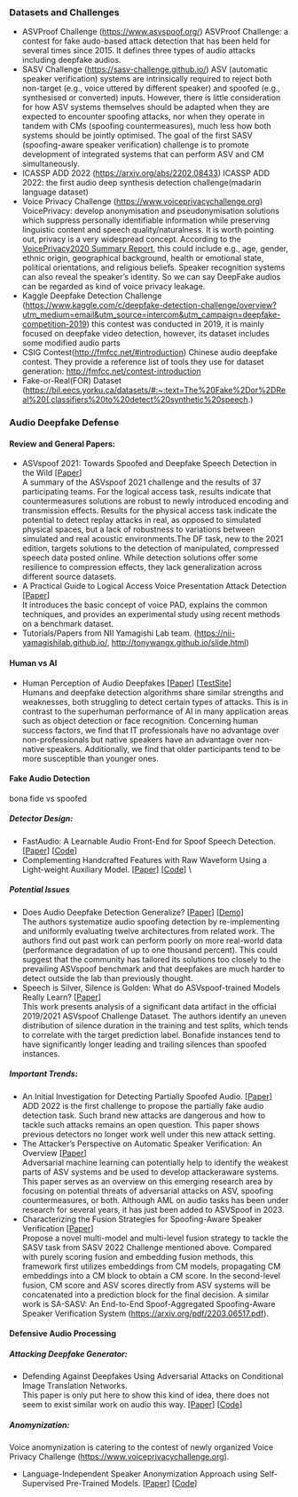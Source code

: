 ### Datasets and Challenges

* ASVProof Challenge (https://www.asvspoof.org/)  ASVProof Challenge: a contest for fake audo-based attack detection that has been held for several times since 2015. It defines three types of audio attacks including deepfake audios. 
* SASV Challenge (https://sasv-challenge.github.io/) ASV (automatic speaker verification) systems are intrinsically required to reject both non-target (e.g., voice uttered by different speaker) and spoofed (e.g., synthesised or converted) inputs. However, there is little consideration for how ASV systems themselves should be adapted when they are expected to encounter spoofing attacks, nor when they operate in tandem with CMs (spoofing countermeasures), much less how both systems should be jointly optimised. The goal of the first SASV (spoofing-aware speaker verification) challenge is to promote development of integrated systems that can perform ASV and CM simultaneously.
* ICASSP ADD 2022 (https://arxiv.org/abs/2202.08433) ICASSP ADD 2022: the first audio deep synthesis detection challenge(madarin language dataset)
* Voice Privacy Challenge (https://www.voiceprivacychallenge.org) \
VoicePrivacy: develop anonymisation and pseudonymisation solutions which suppress personally identifiable information while preserving linguistic content and speech quality/naturalness. It is worth pointing out, privacy is a very widespread concept. According to the [VoicePrivacy2020 Summary Report](https://arxiv.org/abs/2109.00648), this could include e.g., age, gender, ethnic origin, geographical background, health or emotional state, political orientations, and religious beliefs. Speaker recognition systems can also reveal the speaker’s identity. So we can say DeepFake audios can be regarded as kind of voice privacy leakage. 
* Kaggle Deepfake Detection Challenge (https://www.kaggle.com/c/deepfake-detection-challenge/overview?utm_medium=email&utm_source=intercom&utm_campaign=deepfake-competition-2019)  this contest was conducted in 2019, it is mainly focused on deepfake video detection, however, its dataset includes some modified audio parts
* CSIG Contest(http://fmfcc.net/#introduction)  Chinese audio deepfake contest. They provide a reference list of tools they use for dataset generation: http://fmfcc.net/contest-introduction
* Fake-or-Real(FOR) Dataset (https://bil.eecs.yorku.ca/datasets/#:~:text=The%20Fake%2Dor%2DReal%20(,classifiers%20to%20detect%20synthetic%20speech.)



### Audio Deepfake Defense 
#### Review and General Papers:  
* ASVspoof 2021: Towards Spoofed and Deepfake Speech Detection in the Wild 
\[[Paper](https://arxiv.org/pdf/2210.02437.pdf)\] \
A summary of the ASVspoof 2021 challenge and the results of 37 participating teams. For the logical access task, results indicate that countermeasures solutions are robust to newly introduced encoding and transmission effects. Results for the physical access task indicate the potential to detect replay attacks in real, as opposed to simulated physical spaces, but a lack of robustness to variations between simulated and real acoustic environments.The
DF task, new to the 2021 edition, targets solutions to the detection of manipulated, compressed speech data posted online. While detection solutions offer some resilience to compression effects, they lack generalization across different source datasets.
* A Practical Guide to Logical Access Voice Presentation Attack Detection
\[[Paper](https://arxiv.org/pdf/2201.03321.pdf)\] \
It introduces the basic concept of voice PAD, explains the common techniques, and provides an experimental study using recent methods on a benchmark dataset. 
* Tutorials/Papers from  NII Yamagishi Lab team. (https://nii-yamagishilab.github.io/, http://tonywangx.github.io/slide.html)

#### Human vs AI
* Human Perception of Audio Deepfakes
\[[Paper](https://arxiv.org/abs/2107.09667)\]
\[[TestSite](https://deepfake-demo.aisec.fraunhofer.de/)\] \
Humans and deepfake detection algorithms share similar strengths and weaknesses, both struggling to detect certain types of attacks. This is in contrast to the superhuman performance of AI in many application areas such as object detection or face recognition. Concerning human success factors, we find that IT professionals have no advantage over non-professionals but native speakers have an advantage over non-native speakers. Additionally, we find that older participants tend to be more susceptible than younger ones. 

#### Fake Audio Detection
bona fide vs spoofed
##### Detector Design:   

* FastAudio: A Learnable Audio Front-End for Spoof Speech Detection. 
\[[Paper](https://arxiv.org/pdf/2109.02774v1.pdf)\]
\[[Code](https://github.com/magnumresearchgroup/Fastaudio)\]
* Complementing Handcrafted Features with Raw Waveform Using a Light-weight Auxiliary Model. 
\[[Paper](https://arxiv.org/abs/2109.02773)\]
\[[Code](https://github.com/magnumresearchgroup/AuxiliaryRawNet)\]
\
##### Potential Issues
* Does Audio Deepfake Detection Generalize?
\[[Paper](https://arxiv.org/pdf/2203.16263.pdf)\]
\[[Demo](https://deepfake-demo.aisec.fraunhofer.de/in_the_wild)\]\
The authors systematize audio spoofing detection by re-implementing and uniformly evaluating twelve architectures from related work. The authors find out past work can perform poorly on more real-world data (performance degradation of up to one thousand percent). This could suggest that the community has tailored its solutions too closely to the prevailing ASVspoof benchmark and that deepfakes are much harder to detect outside the lab than previously thought.
* Speech is Silver, Silence is Golden: What do ASVspoof-trained Models Really Learn? 
\[[Paper](https://arxiv.org/pdf/2106.12914.pdf)\] \
This work presents analysis of a significant data artifact in the official 2019/2021 ASVspoof Challenge Dataset. The authors identify an uneven distribution of silence duration in the training and test splits, which tends to correlate with the target prediction label. Bonafide instances tend to have significantly longer leading and trailing silences than spoofed instances. 

##### Important Trends: 
* An Initial Investigation for Detecting Partially Spoofed Audio. 
\[[Paper](https://www.isca-speech.org/archive/interspeech_2021/zhang21ca_interspeech.html)\]\
ADD 2022 is the first challenge to propose the partially fake audio detection task. Such brand new attacks are dangerous and how to tackle such attacks remains an open question.  This paper shows previous detectors no longer work well under this new attack setting.
* The Attacker’s Perspective on Automatic Speaker Verification: An Overview
\[[Paper](https://arxiv.org/pdf/2004.08849.pdf)\] \
Adversarial machine learning can potentially help to identify the weakest parts of ASV systems and be used to develop attackeraware systems. This paper serves as an overview on this emerging research area by focusing on potential threats of adversarial attacks on ASV, spoofing countermeasures, or both.
Although AML on audio tasks has been under research for several years, it has just been added to ASVSpoof in 2023.
* Characterizing the Fusion Strategies for Spoofing-Aware Speaker Verification
\[[Paper](https://sasv-challenge.github.io/pdfs/2022_descriptions/CUHK-NTU.pdf)\] \
Propose a novel multi-model and multi-level fusion strategy to tackle the SASV task from SASV 2022 Challenge mentioned above. Compared with purely scoring fusion and embedding fusion methods, this framework first utilizes embeddings from CM models, propagating CM embeddings into a CM block to obtain a CM score. In the second-level fusion, CM score and ASV scores directly from ASV systems will be concatenated into a prediction block for the final decision. A similar work is SA-SASV: An End-to-End Spoof-Aggregated Spoofing-Aware Speaker Verification System (https://arxiv.org/pdf/2203.06517.pdf).

#### Defensive Audio Processing
##### Attacking Deepfake Generator:  
* Defending Against Deepfakes Using Adversarial Attacks on Conditional Image Translation Networks.   \
This paper is only put here to show this kind of idea, there does not seem to exist similar work on audio this way. 
\[[Paper](https://arxiv.org/abs/2003.01279)\]
\[[Code](https://github.com/natanielruiz/disrupting-deepfakes)\]

##### Anomynization:  
Voice anomynization is catering to the contest of newly organized Voice Privacy Challenge (https://www.voiceprivacychallenge.org).
* Language-Independent Speaker Anonymization Approach using Self-Supervised Pre-Trained Models. 
\[[Paper](https://arxiv.org/abs/2202.13097)\]
\[[Code](https://github.com/nii-yamagishilab/SSL-SAS)\]





